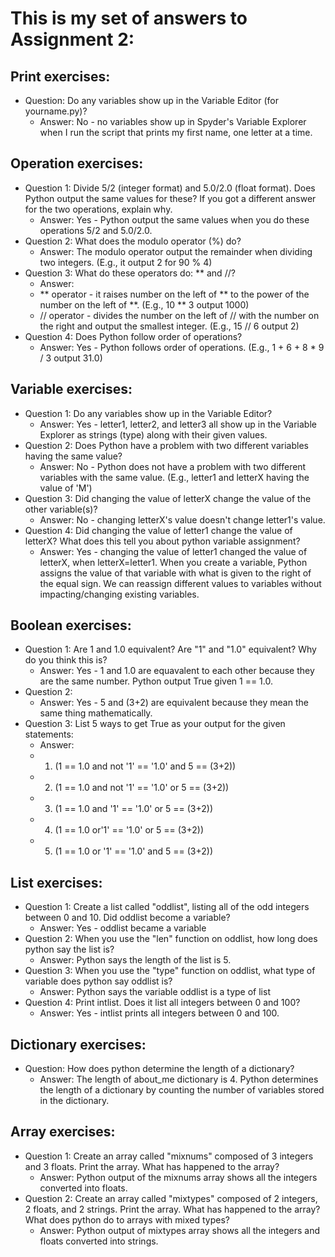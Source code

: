 # This is my set of answers to Assignment 2:

## **Print exercises:**
- Question: Do any variables show up in the Variable Editor (for yourname.py)?
  - Answer: No - no variables show up in Spyder's Variable Explorer when I run the script that prints my first name, one letter at a time.


## **Operation exercises:**
- Question 1: Divide 5/2 (integer format) and 5.0/2.0 (float format). Does Python output the same values for these? If you got a different answer for the two operations, explain why.
  - Answer: Yes - Python output the same values when you do these operations 5/2 and 5.0/2.0.
- Question 2: What does the modulo operator (%) do?
  - Answer: The modulo operator output the remainder when dividing two integers. (E.g., it output 2 for 90 % 4)
- Question 3: What do these operators do: ** and //?
  - Answer: 
  - ** operator - it raises number on the left of ** to the power of the number on the left of **. (E.g., 10 ** 3 output 1000)
  - // operator - divides the number on the left of // with the number on the right and output the smallest integer. (E.g., 15 // 6 output 2)
- Question 4: Does Python follow order of operations?
  - Answer: Yes - Python follows order of operations. (E.g., 1 + 6 + 8 * 9 / 3 output 31.0)

## **Variable exercises:**
- Question 1: Do any variables show up in the Variable Editor?
  - Answer: Yes - letter1, letter2, and letter3 all show up in the Variable Explorer as strings (type) along with their given values.
- Question 2: Does Python have a problem with two different variables having the same value?
  - Answer: No - Python does not have a problem with two different variables with the same value. (E.g., letter1 and letterX having the value of 'M')
- Question 3: Did changing the value of letterX change the value of the other variable(s)?
  - Answer: No - changing letterX's value doesn't change letter1's value.
- Question 4: Did changing the value of letter1 change the value of letterX? What does this tell you about python variable assignment?
  - Answer: Yes - changing the value of letter1 changed the value of letterX, when letterX=letter1. When you create a variable, Python assigns the value of that variable with what is given to the right of the equal sign. We can reassign different values to variables without impacting/changing existing variables.
  
## **Boolean exercises:**
- Question 1: Are 1 and 1.0 equivalent? Are "1" and "1.0" equivalent? Why do you think this is?
  - Answer: Yes - 1 and 1.0 are equavalent to each other because they are the same number. Python output True given 1 == 1.0.
- Question 2:
  - Answer: Yes - 5 and (3+2) are equivalent because they mean the same thing mathematically.
- Question 3: List 5 ways to get True as your output for the given statements:
  - Answer:
  - 1. (1 == 1.0 and not '1' == '1.0' and 5 == (3+2))
  - 2. (1 == 1.0 and not '1' == '1.0' or 5 == (3+2))
  - 3. (1 == 1.0 and '1' == '1.0' or 5 == (3+2))
  - 4. (1 == 1.0 or'1' == '1.0' or 5 == (3+2))
  - 5. (1 == 1.0 or '1' == '1.0' and 5 == (3+2))

## **List exercises:**
- Question 1: Create a list called "oddlist", listing all of the odd integers between 0 and 10. Did oddlist become a variable?
  - Answer: Yes - oddlist became a variable
- Question 2: When you use the "len" function on oddlist, how long does python say the list is?
  - Answer: Python says the length of the list is 5.
- Question 3: When you use the "type" function on oddlist, what type of variable does python say oddlist is?
  - Answer: Python says the variable oddlist is a type of list
- Question 4: Print intlist. Does it list all integers between 0 and 100?
  - Answer: Yes - intlist prints all integers between 0 and 100.

## **Dictionary exercises:**
- Question: How does python determine the length of a dictionary?
  - Answer: The length of about_me dictionary is 4. Python determines the length of a dictionary by counting the number of variables stored in the dictionary.

## **Array exercises:**
- Question 1: Create an array called "mixnums" composed of 3 integers and 3 floats. Print the array. What has happened to the array?
  - Answer: Python output of the mixnums array shows all the integers converted into floats.
- Question 2: Create an array called "mixtypes" composed of 2 integers, 2 floats, and 2 strings. Print the array. What has happened to the array? What does python do to arrays with mixed types?
  - Answer: Python output of mixtypes array shows all the integers and floats converted into strings.
